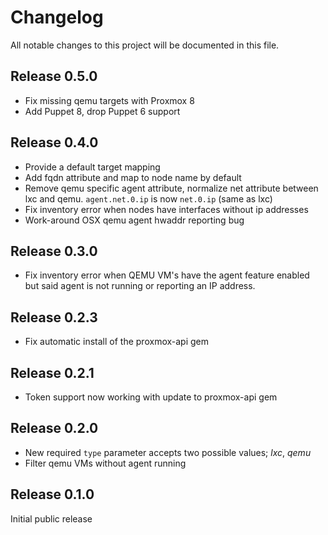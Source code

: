 # Changelog

All notable changes to this project will be documented in this file.

## Release 0.5.0

* Fix missing qemu targets with Proxmox 8
* Add Puppet 8, drop Puppet 6 support

## Release 0.4.0

* Provide a default target mapping
* Add fqdn attribute and map to node name by default
* Remove qemu specific agent attribute, normalize net attribute between lxc
  and qemu.  `agent.net.0.ip` is now `net.0.ip` (same as lxc)
* Fix inventory error when nodes have interfaces without ip addresses
* Work-around OSX qemu agent hwaddr reporting bug

## Release 0.3.0

* Fix inventory error when QEMU VM's have the agent feature enabled but
  said agent is not running or reporting an IP address.

## Release 0.2.3

* Fix automatic install of the proxmox-api gem

## Release 0.2.1

* Token support now working with update to proxmox-api gem

## Release 0.2.0

* New required `type` parameter accepts two possible values; _lxc_, _qemu_
* Filter qemu VMs without agent running

## Release 0.1.0

Initial public release
